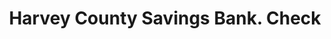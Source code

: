 ---
doi: 10.7916/D8QR6889
date_other: '1880'
date_other_textual: 1880-1889
form: printed ephemera
genre:
- Checks (bank checks)
name:
- Harvey County Savings Bank
object_in_context_url: https://biggert.cul.columbia.edu/items/view/ave_biggert_01757
subject_hierarchical_geographic:
- Newton, Kansas, United States
subject_name:
- Harvey County Savings Bank
title: Harvey County Savings Bank. Check
sort_title: Harvey County Savings Bank. Check
call_number: ave_biggert_01757
coordinates:
- 38.04416666666666,-97.3475
pid: ave_biggert_01757
identifiers: ave_biggert_01757
canvas_id: ldpd:397015
permalink: "/items/ave_biggert_01757/"
layout: iiif-image-page
---